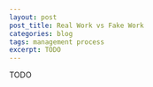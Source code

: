 ```yaml
---
layout: post
post_title: Real Work vs Fake Work
categories: blog
tags: management process
excerpt: TODO
---
```


TODO